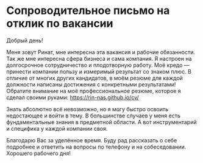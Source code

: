 # Сопроводительное письмо на отклик по вакансии

Добрый день!

Меня зовут Ринат, мне интересна эта вакансия и рабочие обязанности.
Так же мне интересна сфера бизнеса и сама компания.
Я настроен на долгосрочное сотрудничество и плодотворную работу.
Моё кредо — принести компании пользу и измеримый результат со знаком плюс.
В отличие от многих других кандидатов, в моём резюме для каждой должности написаны достижения с конкретными результатами!
Обратите внимание на моё профессиональное резюме, которое я сделал своими руками: https://rin-nas.github.io/cv/

Знать абсолютно всё невозможно, но я могу быстро освоить недостающее и войти в тему. В большинстве случаев у меня есть фундаментальные знания в предметной области. А вот инструментарий и специфика у каждой компании своя.

Благодарю Вас за уделённое время. 
Буду рад рассказать о себе подробнее и ответить на вопросы по телефону и на собеседовании.
Хорошего рабочего дня!
